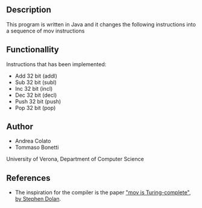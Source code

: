 ## Description

This program is written in Java and it changes the following instructions into
a sequence of mov instructions

## Functionallity

Instructions that has been implemented:

* Add 32 bit (addl)
* Sub 32 bit (subl)
* Inc 32 bit (incl)
* Dec 32 bit (decl)
* Push 32 bit (push)
* Pop 32 bit (pop)

## Author

* Andrea Colato
* Tommaso Bonetti

University of Verona,
Department of Computer Science

## References

* The inspiration for the compiler is the paper ["mov is Turing-complete", 
  by Stephen Dolan](http://www.cl.cam.ac.uk/~sd601/papers/mov.pdf).
